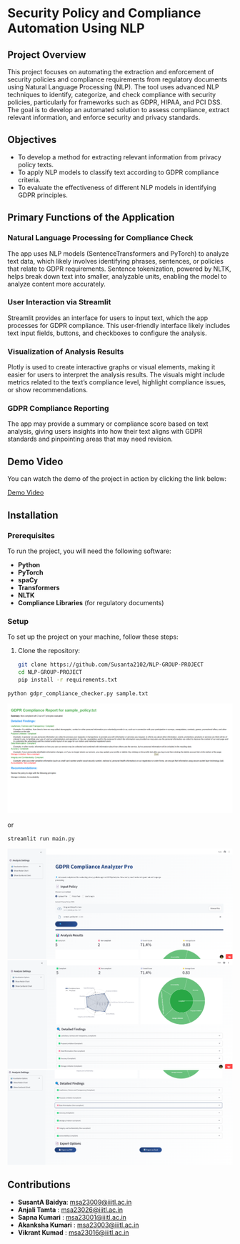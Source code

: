 # Security Policy and Compliance Automation Using NLP

## Project Overview
This project focuses on automating the extraction and enforcement of security policies and compliance requirements from regulatory documents using Natural Language Processing (NLP). The tool uses advanced NLP techniques to identify, categorize, and check compliance with security policies, particularly for frameworks such as GDPR, HIPAA, and PCI DSS. The goal is to develop an automated solution to assess compliance, extract relevant information, and enforce security and privacy standards.

## Objectives
- To develop a method for extracting relevant information from privacy policy texts.
- To apply NLP models to classify text according to GDPR compliance criteria.
- To evaluate the effectiveness of different NLP models in identifying GDPR principles.

## Primary Functions of the Application

### Natural Language Processing for Compliance Check
The app uses NLP models (SentenceTransformers and PyTorch) to analyze text data, which likely involves identifying phrases, sentences, or policies that relate to GDPR requirements.
Sentence tokenization, powered by NLTK, helps break down text into smaller, analyzable units, enabling the model to analyze content more accurately.

### User Interaction via Streamlit
Streamlit provides an interface for users to input text, which the app processes for GDPR compliance. This user-friendly interface likely includes text input fields, buttons, and checkboxes to configure the analysis.

### Visualization of Analysis Results
Plotly is used to create interactive graphs or visual elements, making it easier for users to interpret the analysis results. The visuals might include metrics related to the text’s compliance level, highlight compliance issues, or show recommendations.

### GDPR Compliance Reporting
The app may provide a summary or compliance score based on text analysis, giving users insights into how their text aligns with GDPR standards and pinpointing areas that may need revision.

## Demo Video
You can watch the demo of the project in action by clicking the link below:

[Demo Video](https://github.com/Susanta2102/NLP-GROUP-PROJECT/blob/main/Demo.mp4)
## Installation

### Prerequisites
To run the project, you will need the following software:
- **Python**
- **PyTorch**
- **spaCy**
- **Transformers**
- **NLTK**
- **Compliance Libraries** (for regulatory documents)

### Setup
To set up the project on your machine, follow these steps:

1. Clone the repository:
   ```bash
   git clone https://github.com/Susanta2102/NLP-GROUP-PROJECT
   cd NLP-GROUP-PROJECT
   pip install -r requirements.txt


```bash
python gdpr_compliance_checker.py sample.txt
```
![Report Sample](https://github.com/Susanta2102/NLP-GROUP-PROJECT/raw/main/1.png)

or
```bash
streamlit run main.py
```
![Streamlit Interface](https://github.com/Susanta2102/NLP-GROUP-PROJECT/raw/main/2.png)
![Streamlit Interface](https://github.com/Susanta2102/NLP-GROUP-PROJECT/raw/main/3.png)
![Streamlit Interface](https://github.com/Susanta2102/NLP-GROUP-PROJECT/raw/main/4.png)


## Contributions
- **SusantA Baidya**: msa23009@iiitl.ac.in
- **Anjali Tamta**  : msa23026@iiitl.ac.in
- **Sapna Kumari**  : msa23001@iiitl.ac.in
- **Akanksha Kumari** : msa23003@iiitl.ac.in
- **Vikrant Kumad** : msa23016@iiitl.ac.in
